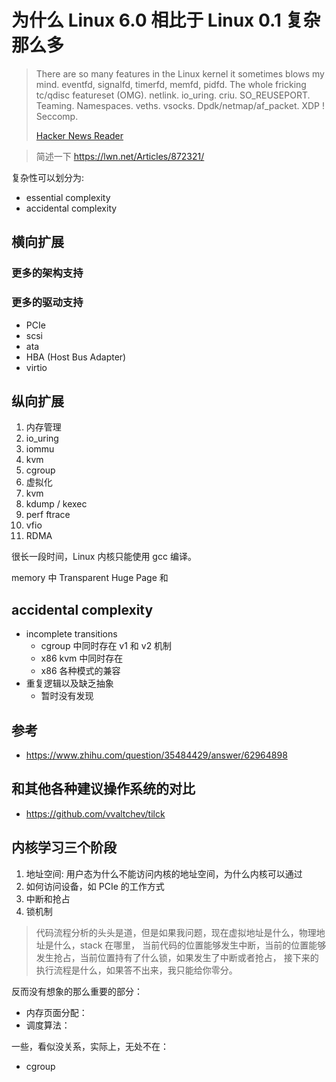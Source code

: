 # 为什么 Linux 6.0 相比于 Linux 0.1 复杂那么多

> There are so many features in the Linux kernel it sometimes blows my mind. eventfd, signalfd, timerfd, memfd, pidfd. The whole fricking tc/qdisc featureset (OMG). netlink. io_uring. criu. SO_REUSEPORT. Teaming. Namespaces. veths. vsocks. Dpdk/netmap/af_packet. XDP ! Seccomp.
>
> [Hacker News Reader](https://news.ycombinator.com/item?id=27328285)

> 简述一下 https://lwn.net/Articles/872321/

复杂性可以划分为:
- essential complexity
- accidental complexity


## 横向扩展

### 更多的架构支持

### 更多的驱动支持
- PCIe
- scsi
- ata
- HBA (Host Bus Adapter)
- virtio

## 纵向扩展
1. 内存管理
1. io_uring
2. iommu
3. kvm
4. cgroup
5. 虚拟化
6. kvm
7. kdump / kexec
8. perf ftrace
9. vfio
10. RDMA

很长一段时间，Linux 内核只能使用 gcc 编译。

memory 中 Transparent Huge Page 和
## accidental complexity

- incomplete transitions
  - cgroup 中同时存在 v1 和 v2 机制
  - x86 kvm 中同时存在
  - x86 各种模式的兼容
- 重复逻辑以及缺乏抽象
  - 暂时没有发现

## 参考
- https://www.zhihu.com/question/35484429/answer/62964898

## 和其他各种建议操作系统的对比
- https://github.com/vvaltchev/tilck

## 内核学习三个阶段
1. 地址空间: 用户态为什么不能访问内核的地址空间，为什么内核可以通过
2. 如何访问设备，如 PCIe 的工作方式
3. 中断和抢占
4. 锁机制

> 代码流程分析的头头是道，但是如果我问题，现在虚拟地址是什么，物理地址是什么，stack 在哪里，
当前代码的位置能够发生中断，当前的位置能够发生抢占，当前位置持有了什么锁，如果发生了中断或者抢占，
接下来的执行流程是什么，如果答不出来，我只能给你零分。

反而没有想象的那么重要的部分：
- 内存页面分配：
- 调度算法：

一些，看似没关系，实际上，无处不在：
- cgroup
